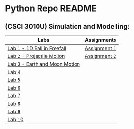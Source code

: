 # Python Repo README #

## (CSCI 3010U) Simulation and Modelling:
Labs                            | Assignments
--------------------------------|-----------------------------------
[Lab 1 - 1D Ball in Freefall](csci_3010u/Lab/Lab1/)   | [Assignment 1](csci_3010u/Ass/A1/)  
[Lab 2 - Projectile Motion](csci_3010u/Lab/Lab2/)   | [Assignment 2](csci_3010u/Ass/A2/)  
[Lab 3 - Earth and Moon Motion](csci_3010u/Lab/Lab3/)   |
[Lab 4](csci_3010u/Lab/Lab4/)   |
[Lab 5](csci_3010u/Lab/Lab5/)   |
[Lab 6](csci_3010u/Lab/Lab6/)   |
[Lab 7](csci_3010u/Lab/Lab7/)   |
[Lab 8](csci_3010u/Lab/Lab8/)   |
[Lab 9](csci_3010u/Lab/Lab9/)   |
[Lab 10](csci_3010u/Lab/Lab10/) |  




